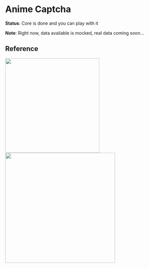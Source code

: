 # Anime Captcha

**Status**: Core is done and you can play with it

**Note**: Right now, data available is mocked, real data coming soon...

## Reference

<img src="https://pbs.twimg.com/media/EXqFcdtWAAETZwC.jpg" height="300px" />

<br />

<img src="https://titterfun.com/api/assets/image/zmmkr837ciax.jpg" height="350px" />
